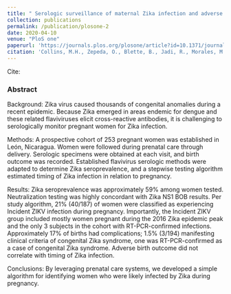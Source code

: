 ```yaml
---
title: " Serologic surveillance of maternal Zika infection and adverse fetal outcomes in a prospective cohort in León, Nicaragua during the peak of the Zika epidemic*"
collection: publications
permalink: /publication/plosone-2
date: 2020-04-10
venue: "PloS one"
paperurl: 'https://journals.plos.org/plosone/article?id=10.1371/journal.pone.0230692'
citation: 'Collins, M.H., Zepeda, O., Blette, B., Jadi, R., Morales, M., Pérez, R., Liou, G.J.A., Montoya-Cruz, M., Harris, E., Becker-Dreps, S. and de Silva, A.M., 2020. Serologic surveillance of maternal Zika infection in a prospective cohort in Leon, Nicaragua during the peak of the Zika epidemic. PloS one, 15(4), p.e0230692.'
---
```


Cite:

### Abstract

Background:
Zika virus caused thousands of congenital anomalies during a recent epidemic. Because Zika emerged in areas endemic for dengue and these related flaviviruses elicit cross-reactive antibodies, it is challenging to serologically monitor pregnant women for Zika infection.

Methods:
A prospective cohort of 253 pregnant women was established in León, Nicaragua. Women were followed during prenatal care through delivery. Serologic specimens were obtained at each visit, and birth outcome was recorded. Established flavivirus serologic methods were adapted to determine Zika seroprevalence, and a stepwise testing algorithm estimated timing of Zika infection in relation to pregnancy.

Results:
Zika seroprevalence was approximately 59% among women tested. Neutralization testing was highly concordant with Zika NS1 BOB results. Per study algorithm, 21% (40/187) of women were classified as experiencing Incident ZIKV infection during pregnancy. Importantly, the Incident ZIKV group included mostly women pregnant during the 2016 Zika epidemic peak and the only 3 subjects in the cohort with RT-PCR-confirmed infections. Approximately 17% of births had complications; 1.5% (3/194) manifesting clinical criteria of congenital Zika syndrome, one was RT-PCR-confirmed as a case of congenital Zika syndrome. Adverse birth outcome did not correlate with timing of Zika infection.

Conclusions:
By leveraging prenatal care systems, we developed a simple algorithm for identifying women who were likely infected by Zika during pregnancy.
